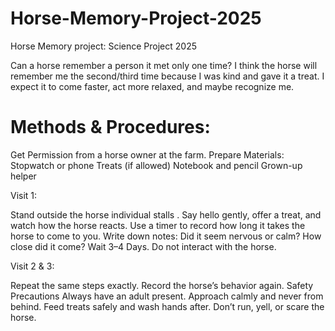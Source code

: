 # Horse-Memory-Project-2025
Horse Memory project: Science Project 2025


Can a horse remember a person it met only one time? I think the horse will remember me the second/third time because I was kind and gave it a treat. I expect it to come faster, act more relaxed, and maybe recognize me.


# Methods & Procedures:


Get Permission from a horse owner at the farm.
Prepare Materials:
Stopwatch or phone
Treats (if allowed)
Notebook and pencil
Grown-up helper

 Visit 1:

Stand outside the horse individual stalls .
Say hello gently, offer a treat, and watch how the horse reacts.
Use a timer to record how long it takes the horse to come to you.
Write down notes: Did it seem nervous or calm? How close did it come?
Wait 3–4 Days. Do not interact with the horse.

 Visit 2 & 3:

Repeat the same steps exactly.
Record the horse’s behavior again.
Safety Precautions
Always have an adult present.
Approach calmly and never from behind.
Feed treats safely and wash hands after.
Don’t run, yell, or scare the horse.

